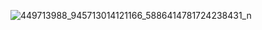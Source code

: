 ![449713988_945713014121166_5886414781724238431_n](https://github.com/user-attachments/assets/33139bfb-45e1-42d2-b017-60dd8069ac2a)
